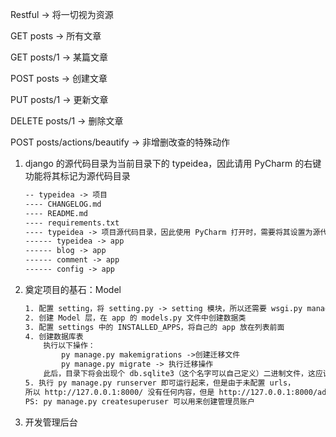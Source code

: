 Restful -> 将一切视为资源

GET posts -> 所有文章

GET posts/1 -> 某篇文章

POST posts -> 创建文章

PUT posts/1 -> 更新文章

DELETE posts/1 -> 删除文章

POST posts/actions/beautify -> 非增删改查的特殊动作



1. django 的源代码目录为当前目录下的 typeidea，因此请用 PyCharm 的右键功能将其标记为源代码目录
    ```txt
   -- typeidea -> 项目
   ---- CHANGELOG.md
   ---- README.md
   ---- requirements.txt
   ---- typeidea -> 项目源代码目录，因此使用 PyCharm 打开时，需要将其设置为源代码目录
   ------ typeidea -> app
   ------ blog -> app
   ------ comment -> app
   ------ config -> app
    ```

2. 奠定项目的基石：Model
    ```txt
   1. 配置 setting，将 setting.py -> setting 模块，所以还需要 wsgi.py manager.py 中的环境变量的值
   2. 创建 Model 层，在 app 的 models.py 文件中创建数据类
   3. 配置 settings 中的 INSTALLED_APPS，将自己的 app 放在列表前面
   4. 创建数据库表
        执行以下操作：
            py manage.py makemigrations ->创建迁移文件
            py manage.py migrate -> 执行迁移操作
        此后，目录下将会出现个 db.sqlite3（这个名字可以自己定义）二进制文件，这应该就是数据库文件。
   5. 执行 py manage.py runserver 即可运行起来，但是由于未配置 urls，
   所以 http://127.0.0.1:8000/ 没有任何内容，但是 http://127.0.0.1:8000/admin/ 管理页面是存在的。
   PS: py manage.py createsuperuser 可以用来创建管理员账户
   
    ```

3. 开发管理后台
    ```txt
   
    ```